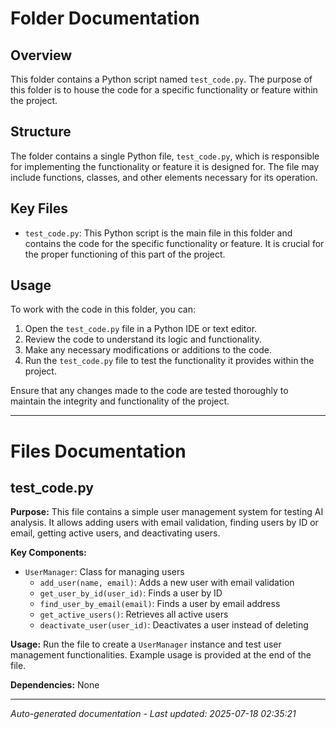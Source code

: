 # Folder Documentation

## Overview
This folder contains a Python script named `test_code.py`. The purpose of this folder is to house the code for a specific functionality or feature within the project.

## Structure
The folder contains a single Python file, `test_code.py`, which is responsible for implementing the functionality or feature it is designed for. The file may include functions, classes, and other elements necessary for its operation.

## Key Files
- `test_code.py`: This Python script is the main file in this folder and contains the code for the specific functionality or feature. It is crucial for the proper functioning of this part of the project.

## Usage
To work with the code in this folder, you can:
1. Open the `test_code.py` file in a Python IDE or text editor.
2. Review the code to understand its logic and functionality.
3. Make any necessary modifications or additions to the code.
4. Run the `test_code.py` file to test the functionality it provides within the project.

Ensure that any changes made to the code are tested thoroughly to maintain the integrity and functionality of the project.

---

# Files Documentation

## test_code.py

**Purpose:** This file contains a simple user management system for testing AI analysis. It allows adding users with email validation, finding users by ID or email, getting active users, and deactivating users.

**Key Components:**
- `UserManager`: Class for managing users
  - `add_user(name, email)`: Adds a new user with email validation
  - `get_user_by_id(user_id)`: Finds a user by ID
  - `find_user_by_email(email)`: Finds a user by email address
  - `get_active_users()`: Retrieves all active users
  - `deactivate_user(user_id)`: Deactivates a user instead of deleting

**Usage:** Run the file to create a `UserManager` instance and test user management functionalities. Example usage is provided at the end of the file.

**Dependencies:** None

---
*Auto-generated documentation - Last updated: 2025-07-18 02:35:21*
